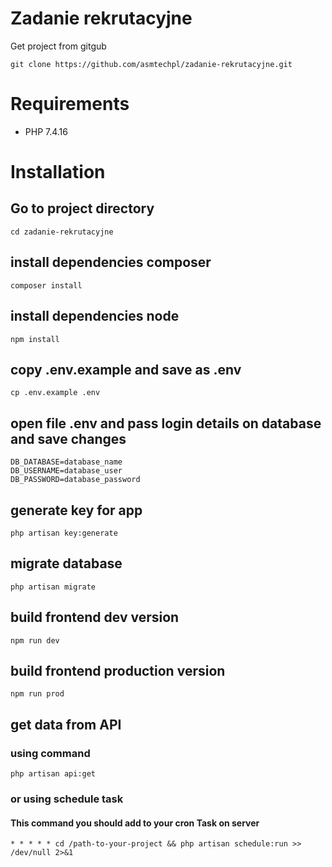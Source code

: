 # Zadanie rekrutacyjne

Get project from gitgub
```shell
git clone https://github.com/asmtechpl/zadanie-rekrutacyjne.git
```
# Requirements

- PHP 7.4.16

# Installation

## Go to project directory
```shell
cd zadanie-rekrutacyjne
```
## install dependencies composer
```shell
composer install
```

## install dependencies node
```shell
npm install
```

## copy .env.example and save as .env
```shell
cp .env.example .env
```

## open file .env and pass login details on database and save changes

```env
DB_DATABASE=database_name
DB_USERNAME=database_user
DB_PASSWORD=database_password
```

## generate key for app
```shell
php artisan key:generate
```

## migrate database
```shell
php artisan migrate
```

## build frontend dev version
```shell
npm run dev
```
## build frontend production version
```shell
npm run prod
```

## get data from API
### using command 
```shell
php artisan api:get
```

### or using schedule task
#### This command you should add to your cron Task on server
```shell 
* * * * * cd /path-to-your-project && php artisan schedule:run >> /dev/null 2>&1
```
